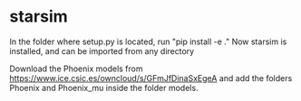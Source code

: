# starsim

In the folder where setup.py is located, run "pip install -e ."
Now starsim is installed, and can be imported from any directory


Download the Phoenix models from https://www.ice.csic.es/owncloud/s/GFmJfDinaSxEgeA and add the folders Phoenix and Phoenix_mu inside the folder models.
